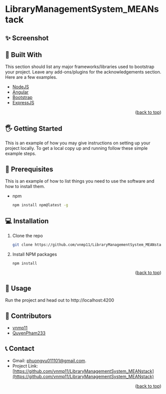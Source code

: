 # LibraryManagementSystem_MEANstack

## ✨ Screenshot

## 📣 Built With

This section should list any major frameworks/libraries used to bootstrap your project. Leave any add-ons/plugins for the acknowledgements section. Here are a few examples.

* [NodeJS](https://nodejs.org/)
* [Angular](https://angular.io/)
* [Bootstrap](https://getbootstrap.com)
* [ExpressJS](https://expressjs.com/)

<p align="right">(<a href="#top">back to top</a>)</p>


<!-- GETTING STARTED -->
## 🖐 Getting Started

This is an example of how you may give instructions on setting up your project locally.
To get a local copy up and running follow these simple example steps.

## 📎 Prerequisites

This is an example of how to list things you need to use the software and how to install them.
* npm
  ```sh
  npm install npm@latest -g
  ```

## 💻 Installation

1. Clone the repo
   ```sh
   git clone https://github.com/vnmp11/LibraryManagementSystem_MEANstack.git
   ```
3. Install NPM packages
   ```sh
   npm install
   ```

<p align="right">(<a href="#top">back to top</a>)</p>

## 🚀 Usage

Run the project and head out to http://localhost:4200

## 👷 Contributors

* [vnmp11](https://github.com/vnmp11)
* [QuyenPham233](https://github.com/QuyenPham233)

## 📞 Contact

* Gmail: phuongvu011101@gmail.com.
* Project Link: [https://github.com/vnmp11/LibraryManagementSystem_MEANstack](https://github.com/vnmp11/LibraryManagementSystem_MEANstack)

<p align="right">(<a href="#top">back to top</a>)</p>
